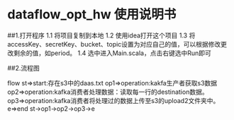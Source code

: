 # dataflow_opt_hw 使用说明书
##1.打开程序
1.1 将项目复制到本地
1.2 使用idea打开这个项目
1.3 将accessKey、secretKey、bucket、topic设置为对应自己的值，可以根据修改更改剩余的值，如period。
1.4 选中进入Main.scala，点击右键选中Run即可

##2.流程图

flow
st=>start:存在s3中的daas.txt
op1=>operation:kakfa生产者获取s3数据
op2=>operation:kafka消费者处理数据：读取每一行的destination数据。
op3=>operation:kafka消费者将处理过的数据上传至s3的upload2文件夹中。
e=>end
st->op1->op2->op3->e
